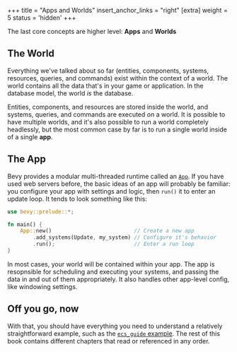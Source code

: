 +++
title = "Apps and Worlds"
insert_anchor_links = "right"
[extra]
weight = 5
status = 'hidden'
+++

The last core concepts are higher level: **Apps** and **Worlds**

## The World

Everything we've talked about so far (entities, components, systems, resources, queries, and commands) exist within the context of a world.
The world contains all the data that's in your game or application.
In the database model, the world *is* the database.

Entities, components, and resources are stored inside the world, and systems, queries, and commands are executed *on* a world.
It is possible to have multiple worlds, and it's also possible to run a world completely headlessly, but the most common case by far is to run a single world inside of a single **app**.

## The App

Bevy provides a modular multi-threaded runtime called an [`App`](../../the-game-loop/app). If you have used web servers before, the basic ideas of an app will probably be familiar: you configure your app with settings and logic, then `run()` it to enter an update loop. It tends to look something like this:

```rust
use bevy::prelude::*;

fn main() {
    App::new()                          // Create a new app
        .add_systems(Update, my_system) // Configure it's behavior
        .run();                         // Enter a run loop
}
```

In most cases, your world will be contained within your app.
The app is resopnsible for scheduling and executing your systems, and passing the data in and out of them appropriately.
It also handles other app-level config, like windowing settings.

## Off you go, now

With that, you should have everything you need to understand a relatively straightforward example, such as the [`ecs_guide` example](https://github.com/bevyengine/bevy/blob/main/examples/ecs/ecs_guide.rs).
The rest of this book contains different chapters that read or referenced in any order.
